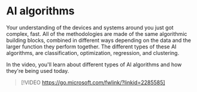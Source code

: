 # AI algorithms

Your understanding of the devices and systems around you just got complex, fast. All of the methodologies are made of the same algorithmic building blocks, combined in different ways depending on the data and the larger function they perform together. The different types of these AI algorithms, are classification, optimization, regression, and clustering.

In the video, you'll learn about different types of AI algorithms and how they're being used today.

> [!VIDEO https://go.microsoft.com/fwlink/?linkid=2285585]
